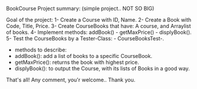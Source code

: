 BookCourse Project summary: 
(simple project.. NOT SO BIG)


Goal of the project:
1- Create a Course with ID, Name. 
2- Create a Book with Code, Title, Price. 
3- Create CourseBooks that have: A course, and Arraylist of books. 
4- Implement methods: addBook() - getMaxPrice() - displyBook().
5- Test the CourseBooks by a Tester-Class: - CourseBooksTest-. 

- methods to describe:
- addBook(): add a list of books to a specific CourseBook. 
- getMaxPrice(): returns the book with highest price. 
- displyBook(): to output the Course, with its lists of Books in a good way. 

That's all! 
Any comment, you'r welcome.. 
Thank you. 
